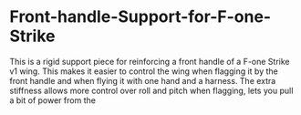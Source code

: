 # Front-handle-Support-for-F-one-Strike
This is a rigid support piece for reinforcing a front handle of a F-one Strike v1 wing.  This makes it easier to control the wing when flagging it by the front handle and when flying it with one hand and a harness.  The extra stiffness allows more control over roll and pitch when flagging, lets you pull a bit of power from the
